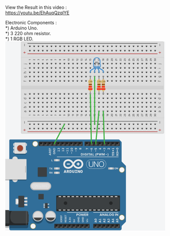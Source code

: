 View the Result in this video :  
https://youtu.be/EhAuqQzqlYE    
  
Electronic Components :  
*) Arduino Uno.  
*) 3 220 ohm resistor.  
*) 1 RGB LED.    
![wiring](wiring6.png)
